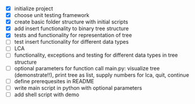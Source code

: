- [x] initialize project
- [x] choose unit testing framework
- [x] create basic folder structure with initial scripts
- [x] add insert functionality to binary tree structure
- [x] tests and functionality for representation of tree
- [ ] test insert functionality for different data types
- [ ] LCA
- [ ] functionality, exceptions and testing for different data types in tree structure
- [ ] optional parameters for function call main.py: visualize tree (demonstrate!!), print tree as list, supply numbers for lca, quit, continue
- [ ] define prerequesites in README
- [ ] write main script in python with optional parameters
- [ ] add shell script with demo 
